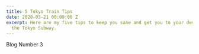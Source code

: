 ```yaml
---
title: 5 Tokyo Train Tips
date: 2020-03-21 00:00:00 Z
excerpt: Here are my five tips to keep you sane and get you to your destination on
  the Tokyo Subway.
---
```


Blog Number 3
